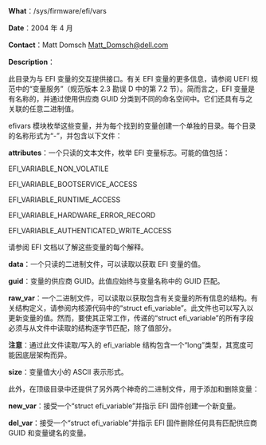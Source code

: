 **What**：/sys/firmware/efi/vars

**Date**：2004 年 4 月

**Contact**：Matt Domsch <Matt_Domsch@dell.com>

**Description**：

此目录为与 EFI 变量的交互提供接口。有关 EFI 变量的更多信息，请参阅 UEFI 规范中的“变量服务”（规范版本 2.3 勘误 D 中的第 7.2 节）。简而言之，EFI 变量是有名称的，并通过使用供应商 GUID 分类到不同的命名空间中。它们还具有与之关联的任意二进制值。

efivars 模块枚举这些变量，并为每个找到的变量创建一个单独的目录。每个目录的名称形式为“<key>-<vendor guid>”，并包含以下文件：

**attributes**：一个只读的文本文件，枚举 EFI 变量标志。可能的值包括：

EFI_VARIABLE_NON_VOLATILE

EFI_VARIABLE_BOOTSERVICE_ACCESS

EFI_VARIABLE_RUNTIME_ACCESS

EFI_VARIABLE_HARDWARE_ERROR_RECORD

EFI_VARIABLE_AUTHENTICATED_WRITE_ACCESS

请参阅 EFI 文档以了解这些变量的每个解释。

**data**：一个只读的二进制文件，可以读取以获取 EFI 变量的值。

**guid**：变量的供应商 GUID。此值应始终与变量名称中的 GUID 匹配。

**raw_var**：一个二进制文件，可以读取以获取包含有关变量的所有信息的结构。有关结构定义，请参阅内核源代码中的“struct efi_variable”。此文件也可以写入以更新变量的值。然而，要使其正常工作，传递的“struct efi_variable”的所有字段必须与从文件中读取的结构逐字节匹配，除了值部分。

**注意**：通过此文件读取/写入的 efi_variable 结构包含一个“long”类型，其宽度可能因底层架构而异。

**size**：变量值大小的 ASCII 表示形式。

此外，在顶级目录中还提供了另外两个神奇的二进制文件，用于添加和删除变量：

**new_var**：接受一个“struct efi_variable”并指示 EFI 固件创建一个新变量。

**del_var**：接受一个“struct efi_variable”并指示 EFI 固件删除任何具有匹配供应商 GUID 和变量键名的变量。